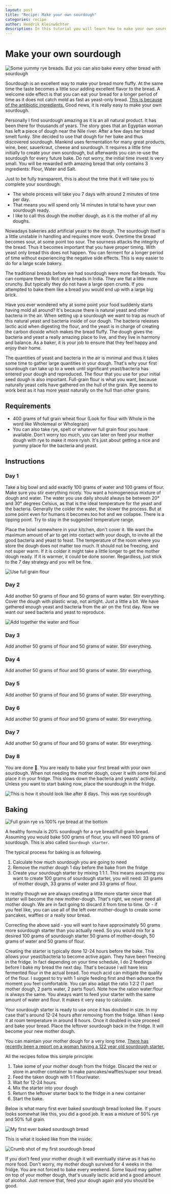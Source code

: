 ```yaml
---
layout: post
title: "Recipe: Make your own sourdough"
categories: recipe
author: Hendrik Kleinwächter
description: In this tutorial you will learn how to make your own sourdough starter for baking bread or baking pizza. It is going to take 7 days overall and then you are ready to bake.
---
```


# Make your own sourdough

![Some yummy rye breads. But you can also bake every other bread with sourdough](/assets/images/recipes/2019-10-15-make-sourdough/yummy-ryes.jpg)

Sourdough is an excellent way to make your bread more fluffy.
At the same time the taste becomes a little sour adding excellent flavor
to the bread. A welcome side effect is that you can eat your bread for a
longer period of time as it does not catch mold as fast as yeast-only bread.
[This is because of the antibiotic ingredients.](http://news.bbc.co.uk/2/hi/science/nature/881477.stm)
Good news, it is really easy to make your own sourdough.

Personally I find sourdough amazing as it is an all natural product.
It has been there for thousands of years. The story goes that an Egyptian
woman has left a piece of dough near the Nile river. After a few days her
bread smelt funky. She decided to use that dough for her bake and thus
discovered sourdough. Mankind uses fermentation for many great products, wine,
beer, sauerkraut, cheese and sourdough. It requires a little time initially to
create your own sourdough, but afterwards you can re-use the sourdough for
every future bake. Do not worry, the initial time invest is very small. You
will be rewarded with amazing bread that only contains 3 ingredients: Flour,
Water and Salt.

Just to be fully transparent, this is about the time that it will take you to
complete your sourdough:
* The whole process will take you 7 days with around 2 minutes of time per day.
* That means you will spend only 14 minutes in total to have your own sourdough ready.
* I like to call this dough the mother dough, as it is the mother of all my doughs.


Nowadays bakeries add artificial yeast to the dough. The sourdough itself is a
little unstable in handling and requires more work. Overtime the bread becomes
sour, at some point too sour. The sourness attacks the integrity of the bread.
Thus it becomes important that you have proper timing. With yeast only bread
this does not happen. You can ferment for a longer period of time without
experiencing the negative side effects. This is way easier to do for a large
scale bakery.

The traditional breads before we had sourdough were more flat-breads. You can
compare them to Roti style breads in India. They are flat a little more
crunchy. But typically they do not have a large open crumb. If you attempted
to bake them like a bread you would end up with a large big brick.

Have you ever wondered why at some point your food suddenly starts
having mold all around?  It's because there is natural yeast and other bacteria
in the air. When setting up a sourdough we want to trap as much of this
natural yeast and bacteria inside of our dough.
The bacteria releases lactic acid when digesting the flour, and the
yeast is in charge of creating the carbon dioxide which makes the bread fluffy.
The dough gives the bacteria and yeast a really amazing place to live, and they live in harmony and balance.
As a baker, it is your job to ensure that they feel happy and enjoy their home.

The quantities of yeast and bacteria in the air is minimal and thus it
takes some time to gather large quantities in your dough.  That's why your
first sourdough can take up to a week until significant yeast/bacteria has
entered your dough and reproduced. The flour that you use for your initial
seed dough is also important. Full-grain flour is what you want, because
naturally yeast cells have gathered on the hull of the grain. Rye seems to
work best as it has more yeast naturally on the hull than other grains.

## Requirements

* 400 grams of full grain wheat flour (Look for flour with Whole in the word like Wholemeal or Wholegrain)
* You can also take rye, spelt or whatever full grain flour you have available.
  Don't worry too much, you can later on feed your mother dough with rye to make it more ryish.
  It's just about getting a nice and yummy place for the bacteria and yeast.

## Instructions

### Day 1

Take a big bowl and add exactly 100 grams of water and 100 grams of flour.
Make sure you stir everything nicely. You want a homogeneous mixture of dough and water.
The water you use daily should always be between 20° and 30° degrees Celsius,
as that is the ideal temperature for the yeast and the bacteria.
Generally the colder the water, the slower the process. But at some point even
for humans it becomes too hot and we collapse. There is a tipping point. Try
to stay in the suggested temperature range.

Place the bowl somewhere in your kitchen, don't cover it.
We want the maximum amount of air to get into contact with your dough, to
invite all the good bacteria and yeast to feast.
The temperature of the room where you store the dough does not matter too much.
It should not be freezing, and not super warm.
If it is colder it might take a little longer to get the mother dough ready.
If it is warmer, it could be done sooner.
Regardless, just stick to the 7 day strategy and you will be fine.

![Use full grain flour](/assets/images/recipes/2019-10-15-make-sourdough/full-grain-flour.jpg)

### Day 2

Add another 50 grams of flour and 50 grams of warm water. Stir everything.
Cover the dough with plastic wrap, not airtight. Just a little a bit. We have
gathered enough yeast and bacteria from the air on the first day. Now we want
our seed bacteria and yeast to reproduce.

![Add together the water and flour](/assets/images/recipes/2019-10-15-make-sourdough/add-water-and-flour.jpg)

### Day 3

Add another 50 grams of flour and 50 grams of water. Stir everything.

### Day 4

Add another 50 grams of flour and 50 grams of water. Stir everything.

### Day 5

Add another 50 grams of flour and 50 grams of water. Stir everything.

### Day 6

Add another 50 grams of flour and 50 grams of water. Stir everything.

### Day 7

Add another 50 grams of flour and 50 grams of water. Stir everything.

### Day 8

You are done 🎉. You are ready to bake your first bread with your own sourdough.
When not needing the mother dough, cover it with some foil and place it in your fridge.
This slows down the bacteria and yeasts' activity.
Unless you want to start baking now, place the sourdough in the fridge.

![This is how it should look like after 8 days. This was rye sourdough](/assets/images/recipes/2019-10-15-make-sourdough/sourdough-8-days.jpg)

## Baking

![Full grain rye vs 100% rye bread at the bottom](/assets/images/recipes/2019-10-15-make-sourdough/full-grain-rye-vs-100-rye.jpg)

A healthy formula is 20% sourdough for a rye bread/full grain bread.
Assuming you would bake 500 grams of flour, you will need 100 grams of sourdough.
This is also called `Sourdough starter`.

The typical process for baking is as following.

1. Calculate how much sourdough you are going to need
2. Remove the mother dough 1 day before the bake from the fridge
3. Create your sourdough starter by mixing 1:1:1. This means assuming you want
   to create 100 grams of sourdough starter, you will need: 33 grams of mother dough,
   33 grams of water and 33 grams of flour.

In reality though we are always creating a little more starter since that
starter will become the new mother-dough. That's right, we never need all
mother dough. We are in fact going to discard it from time to time. Or - if
you feel like, you can use all of the left over mother-dough to create some
pancakes, waffles or a really sour bread.

Correcting the above said - you will want to have approximately 50 grams more
sourdough starter than you actually need. So you would mix for a desired 100
grams of sourdough starter 50 grams of mother-dough, 50 grams of water and 50
grams of flour.

Creating the starter is typically done 12-24 hours before the bake. This allows
your yeast/bacteria to become active again. They have been freezing in the
fridge. In fact depending on your time schedule, I do 2 feedings before I bake
my bread the next day. That's because I will have less fermented flour in the
actual bread. Too much acid can mitigate the quality of the flour. I suggest
to try with 1 single feeding first and then advance the moment you feel
comfortable. You can also adapt the ratio 1:2:2 (1 part mother dough, 2 parts
water, 2 parts flour). Note how the ration water:flour is always the same. You
always want to feed your starter with the same amount of water and flour. It
makes it very easy to calculate.

Your sourdough starter is ready to use once it has doubled in size. In my case
that's around 12-24 hours after removing from the fridge. When I keep it at room
temperature in around 8 hours. Once it doubled in size proceed and bake your
bread. Place the leftover sourdough back in the fridge. It will become your
new mother dough.

You can maintain your mother dough for a very long time.
[There has recently been a report on a woman having a 122 year old sourdough starter.](http://trib.com/news/state-and-regional/newcastle-woman-maintains--year-old-sourdough-starter/article_000fcb17-5a5a-5590-84c2-3b55bb1d80fa.html)

All the recipes follow this simple principle:

1. Take some of your mother dough from the fridge. Discard the rest or store
   in another container to make pancakes/waffles/super sour bread.
2. Feed the taken dough with 1:1 flour/water.
3. Wait for 12-24 hours.
4. Mix the starter into your dough
5. Return the leftover starter back to the fridge in a new container
6. Start the bake.

Below is what many first ever baked sourdough bread looked like. If yours looks somewhat like this, you did a good job. It was a mixture of 50% rye and 50% full grain.

![My first ever baked sourdough bread](/assets/images/recipes/2019-10-15-make-sourdough/first-sourdough.jpg)

This is what it looked like from the inside:

![Crumb shot of my first sourdough bread](/assets/images/recipes/2019-10-15-make-sourdough/first-sourdough-crumb.jpg)

If you don't feed your mother dough it will eventually starve as it has no more food.
Don't worry, my mother dough survived for 4 weeks in the fridge.
You are not forced to bake every weekend.  Some liquid may gather on top of your
mother dough, that's usually lactic acid and a good amount of alcohol.
Just remove that, feed your dough again and you should be good.
